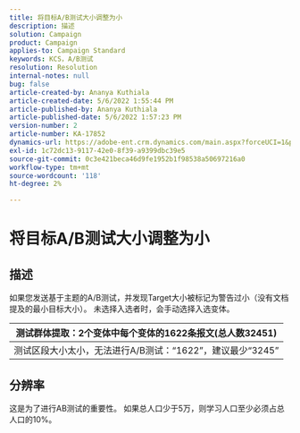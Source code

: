 ```yaml
---
title: 将目标A/B测试大小调整为小
description: 描述
solution: Campaign
product: Campaign
applies-to: Campaign Standard
keywords: KCS，A/B测试
resolution: Resolution
internal-notes: null
bug: false
article-created-by: Ananya Kuthiala
article-created-date: 5/6/2022 1:55:44 PM
article-published-by: Ananya Kuthiala
article-published-date: 5/6/2022 1:57:23 PM
version-number: 2
article-number: KA-17852
dynamics-url: https://adobe-ent.crm.dynamics.com/main.aspx?forceUCI=1&pagetype=entityrecord&etn=knowledgearticle&id=6720ed34-44cd-ec11-a7b5-0022480b639b
exl-id: 1c72dc13-9117-42e0-8f39-a9399dbc39e5
source-git-commit: 0c3e421beca46d9fe1952b1f98538a50697216a0
workflow-type: tm+mt
source-wordcount: '118'
ht-degree: 2%

---
```


# 将目标A/B测试大小调整为小

## 描述


如果您发送基于主题的A/B测试，并发现Target大小被标记为警告过小（没有文档提及的最小目标大小）。 未选择入选者时，会手动选择入选变体。




| 测试群体提取：2个变体中每个变体的1622条报文(总人数32451) |
| --- |
| 测试区段大小太小，无法进行A/B测试：“1622”，建议最少“3245” |



## 分辨率


这是为了进行AB测试的重要性。 如果总人口少于5万，则学习人口至少必须占总人口的10%。
